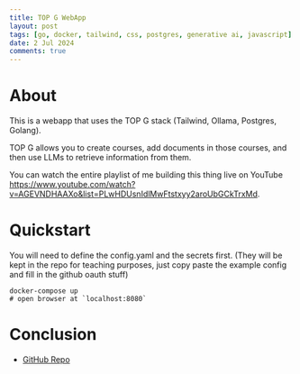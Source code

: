```yaml
---
title: TOP G WebApp
layout: post
tags: [go, docker, tailwind, css, postgres, generative ai, javascript]
date: 2 Jul 2024
comments: true
---
```


# About

This is a webapp that uses the TOP G stack (Tailwind, Ollama, Postgres, Golang).

TOP G allows you to create courses, add documents in those courses, and then
use LLMs to retrieve information from them.

You can watch the entire playlist of me building this thing live on YouTube
<https://www.youtube.com/watch?v=AGEVNDHAAXo&list=PLwHDUsnIdlMwFtstxyy2aroUbGCkTrxMd>.

# Quickstart

You will need to define the config.yaml and the secrets first. (They will be
kept in the repo for teaching purposes, just copy paste the example config and
fill in the github oauth stuff)

```console
docker-compose up
# open browser at `localhost:8080`
```

# Conclusion

- [GitHub Repo](https://github.com/alexjercan/webapp-go)


